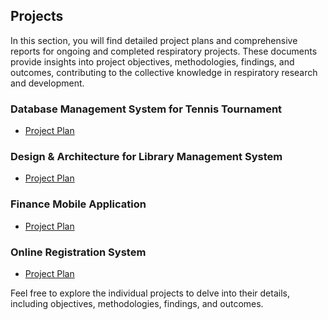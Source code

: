 ## Projects

In this section, you will find detailed project plans and comprehensive reports for ongoing and completed respiratory projects. These documents provide insights into project objectives, methodologies, findings, and outcomes, contributing to the collective knowledge in respiratory research and development.

### Database Management System for Tennis Tournament

- [Project Plan](Software-Project-Management/Database%20Management%20System%20for%20Tennis%20Tournament.pdf)

### Design & Architecture for Library Management System

- [Project Plan](Software-Project-Management/Design%20&%20Architecture%20for%20Library%20Management%20System.pdf)

### Finance Mobile Application

- [Project Plan](Software-Project-Management/Finance%20Mobile%20Application.pdf)

### Online Registration System

- [Project Plan](Software-Project-Management/Online%20Registration%20System.pdf)

Feel free to explore the individual projects to delve into their details, including objectives, methodologies, findings, and outcomes.
